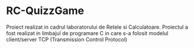 # RC-QuizzGame
Proiect realizat in cadrul laboratorului de Retele si Calculatoare. Proiectul a fost realizat in limbajul de programare C in care s-a folosit modelul client/server TCP (Transmission Control Protocol)
